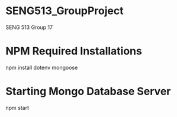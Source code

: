 # SENG513_GroupProject

SENG 513 Group 17

# NPM Required Installations

npm install dotenv mongoose

# Starting Mongo Database Server

npm start
